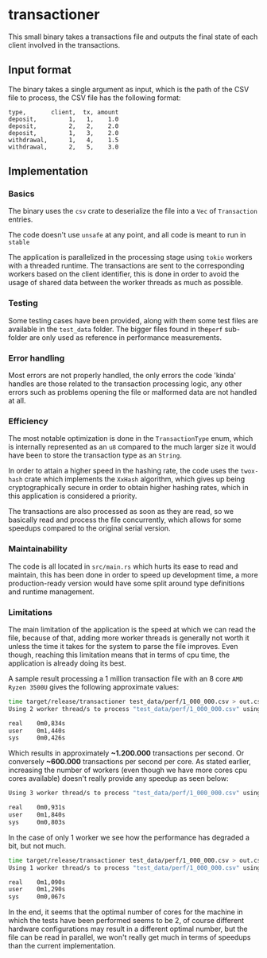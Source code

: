 # transactioner

This small binary takes a transactions file and outputs the final state of each client involved in the transactions.

## Input format

The binary takes a single argument as input, which is the path of the CSV file to process, the CSV file has the following format:

```csv
type,       client,  tx, amount
deposit,         1,   1,    1.0
deposit,         2,   2,    2.0
deposit,         1,   3,    2.0
withdrawal,      1,   4,    1.5
withdrawal,      2,   5,    3.0
```

## Implementation

### Basics

The binary uses the `csv` crate to deserialize the file into a `Vec` of `Transaction` entries.

The code doesn't use `unsafe` at any point, and all code is meant to run in `stable`

The application is parallelized in the processing stage using `tokio` workers with a threaded runtime. The transactions are sent to the corresponding workers based on the client identifier, this is done in order to avoid
the usage of shared data between the worker threads as much as possible.

### Testing

Some testing cases have been provided, along with them some test files are available in the `test_data` folder. The bigger files found in the`perf` sub-folder are only used as reference in performance measurements.

### Error handling

Most errors are not properly handled, the only errors the code 'kinda' handles are those related to the transaction processing logic, any other errors
such as problems opening the file or malformed data are not handled at all.

### Efficiency

The most notable optimization is done in the `TransactionType` enum, which is internally represented as an `u8` compared to the much larger size it would have been to store the transaction type as an `String`.

In order to attain a higher speed in the hashing rate, the code uses the `twox-hash` crate which implements the `XxHash` algorithm, which gives up being cryptographically secure
in order to obtain higher hashing rates, which in this application is considered a priority.

The transactions are also processed as soon as they are read, so we basically read and process the file concurrently, which allows for some speedups compared to the original serial version.

### Maintainability

The code is all located in `src/main.rs` which hurts its ease to read and maintain, this has been done in order to speed up development time, a more production-ready version would have some split around type definitions and runtime management.

### Limitations

The main limitation of the application is the speed at which we can read the file, because of that, adding more worker threads is generally not worth it unless the time it takes for the system to parse
the file improves. Even though, reaching this limitation means that in terms of cpu time, the application is already doing its best.

A sample result processing a 1 million transaction file with an 8 core `AMD Ryzen 3500U` gives the following approximate values:

```bash
time target/release/transactioner test_data/perf/1_000_000.csv > out.csv
Using 2 worker thread/s to process "test_data/perf/1_000_000.csv" using a channel buffer size of 120000 Bytes

real    0m0,834s
user    0m1,440s
sys     0m0,426s
```

Which results in approximately **~1.200.000** transactions per second. Or conversely **~600.000** transactions per second per core. As stated earlier, 
increasing the number of workers (even though we have more cores cpu cores available) doesn't really provide any speedup as seen below:

```bash
Using 3 worker thread/s to process "test_data/perf/1_000_000.csv" using a channel buffer size of 120000 Bytes

real    0m0,931s
user    0m1,840s
sys     0m0,803s
```

In the case of only 1 worker we see how the performance has degraded a bit, but not much.

```bash
time target/release/transactioner test_data/perf/1_000_000.csv > out.csv
Using 1 worker thread/s to process "test_data/perf/1_000_000.csv" using a channel buffer size of 240000 Bytes

real    0m1,090s
user    0m1,290s
sys     0m0,067s
```

In the end, it seems that the optimal number of cores for the machine in which the tests have been performed seems to be 2,
of course different hardware configurations may result in a different optimal number, but the file can be read in parallel, we 
won't really get much in terms of speedups than the current implementation.
